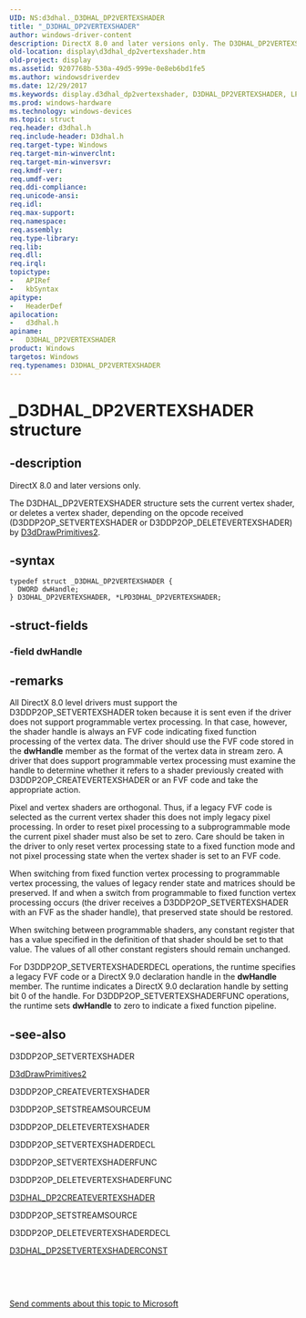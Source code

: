 ```yaml
---
UID: NS:d3dhal._D3DHAL_DP2VERTEXSHADER
title: "_D3DHAL_DP2VERTEXSHADER"
author: windows-driver-content
description: DirectX 8.0 and later versions only. The D3DHAL_DP2VERTEXSHADER structure sets the current vertex shader, or deletes a vertex shader, depending on the opcode received (D3DDP2OP_SETVERTEXSHADER or D3DDP2OP_DELETEVERTEXSHADER) by D3dDrawPrimitives2.
old-location: display\d3dhal_dp2vertexshader.htm
old-project: display
ms.assetid: 9207768b-530a-49d5-999e-0e8eb6bd1fe5
ms.author: windowsdriverdev
ms.date: 12/29/2017
ms.keywords: display.d3dhal_dp2vertexshader, D3DHAL_DP2VERTEXSHADER, LPD3DHAL_DP2VERTEXSHADER structure pointer [Display Devices], d3dstrct_84401bfa-f79d-4128-9989-1223284f25b0.xml, *LPD3DHAL_DP2VERTEXSHADER, LPD3DHAL_DP2VERTEXSHADER, _D3DHAL_DP2VERTEXSHADER, d3dhal/D3DHAL_DP2VERTEXSHADER, d3dhal/LPD3DHAL_DP2VERTEXSHADER, D3DHAL_DP2VERTEXSHADER structure [Display Devices]
ms.prod: windows-hardware
ms.technology: windows-devices
ms.topic: struct
req.header: d3dhal.h
req.include-header: D3dhal.h
req.target-type: Windows
req.target-min-winverclnt: 
req.target-min-winversvr: 
req.kmdf-ver: 
req.umdf-ver: 
req.ddi-compliance: 
req.unicode-ansi: 
req.idl: 
req.max-support: 
req.namespace: 
req.assembly: 
req.type-library: 
req.lib: 
req.dll: 
req.irql: 
topictype:
-	APIRef
-	kbSyntax
apitype:
-	HeaderDef
apilocation:
-	d3dhal.h
apiname:
-	D3DHAL_DP2VERTEXSHADER
product: Windows
targetos: Windows
req.typenames: D3DHAL_DP2VERTEXSHADER
---
```


# _D3DHAL_DP2VERTEXSHADER structure


## -description



   DirectX 8.0 and later versions only.
   

The D3DHAL_DP2VERTEXSHADER structure sets the current vertex shader, or deletes a vertex shader, depending on the opcode received (D3DDP2OP_SETVERTEXSHADER or D3DDP2OP_DELETEVERTEXSHADER) by <a href="..\d3dhal\nc-d3dhal-lpd3dhal_drawprimitives2cb.md">D3dDrawPrimitives2</a>.


## -syntax


````
typedef struct _D3DHAL_DP2VERTEXSHADER {
  DWORD dwHandle;
} D3DHAL_DP2VERTEXSHADER, *LPD3DHAL_DP2VERTEXSHADER;
````


## -struct-fields




### -field dwHandle



#### 



#### 



#### 



## -remarks


All DirectX 8.0 level drivers must support the D3DDP2OP_SETVERTEXSHADER token because it is sent even if the driver does not support programmable vertex processing. In that case, however, the shader handle is always an FVF code indicating fixed function processing of the vertex data. The driver should use the FVF code stored in the <b>dwHandle</b> member as the format of the vertex data in stream zero. A driver that does support programmable vertex processing must examine the handle to determine whether it refers to a shader previously created with D3DDP2OP_CREATEVERTEXSHADER or an FVF code and take the appropriate action.

Pixel and vertex shaders are orthogonal. Thus, if a legacy FVF code is selected as the current vertex shader this does not imply legacy pixel processing. In order to reset pixel processing to a subprogrammable mode the current pixel shader must also be set to zero. Care should be taken in the driver to only reset vertex processing state to a fixed function mode and not pixel processing state when the vertex shader is set to an FVF code.

When switching from fixed function vertex processing to programmable vertex processing, the values of legacy render state and matrices should be preserved. If and when a switch from programmable to fixed function vertex processing occurs (the driver receives a D3DDP2OP_SETVERTEXSHADER with an FVF as the shader handle), that preserved state should be restored.

When switching between programmable shaders, any constant register that has a value specified in the definition of that shader should be set to that value. The values of all other constant registers should remain unchanged.

For D3DDP2OP_SETVERTEXSHADERDECL operations, the runtime specifies a legacy FVF code or a DirectX 9.0 declaration handle in the <b>dwHandle</b> member. The runtime indicates a DirectX 9.0 declaration handle by setting bit 0 of the handle. For D3DDP2OP_SETVERTEXSHADERFUNC operations, the runtime sets <b>dwHandle</b> to zero to indicate a fixed function pipeline.



## -see-also

D3DDP2OP_SETVERTEXSHADER

<a href="..\d3dhal\nc-d3dhal-lpd3dhal_drawprimitives2cb.md">D3dDrawPrimitives2</a>

D3DDP2OP_CREATEVERTEXSHADER

D3DDP2OP_SETSTREAMSOURCEUM

D3DDP2OP_DELETEVERTEXSHADER

D3DDP2OP_SETVERTEXSHADERDECL

D3DDP2OP_SETVERTEXSHADERFUNC

D3DDP2OP_DELETEVERTEXSHADERFUNC

<a href="..\d3dhal\ns-d3dhal-_d3dhal_dp2createvertexshader.md">D3DHAL_DP2CREATEVERTEXSHADER</a>

D3DDP2OP_SETSTREAMSOURCE

D3DDP2OP_DELETEVERTEXSHADERDECL

<a href="..\d3dhal\ns-d3dhal-_d3dhal_dp2setvertexshaderconst.md">D3DHAL_DP2SETVERTEXSHADERCONST</a>

 

 

<a href="mailto:wsddocfb@microsoft.com?subject=Documentation%20feedback [display\display]:%20D3DHAL_DP2VERTEXSHADER structure%20 RELEASE:%20(12/29/2017)&amp;body=%0A%0APRIVACY STATEMENT%0A%0AWe use your feedback to improve the documentation. We don't use your email address for any other purpose, and we'll remove your email address from our system after the issue that you're reporting is fixed. While we're working to fix this issue, we might send you an email message to ask for more info. Later, we might also send you an email message to let you know that we've addressed your feedback.%0A%0AFor more info about Microsoft's privacy policy, see http://privacy.microsoft.com/en-us/default.aspx." title="Send comments about this topic to Microsoft">Send comments about this topic to Microsoft</a>

